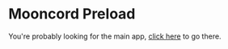 # Mooncord Preload

You're probably looking for the main app, [click here](https://github.com/PeaceOfficial/Mooncord) to go there.